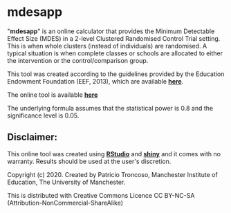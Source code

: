 # mdesapp

"**mdesapp**" is an online calculator that provides the Minimum Detectable Effect Size (MDES) in a 2-level Clustered Randomised Control Trial setting.
This is when whole clusters (instead of individuals) are randomised.
A typical situation is when complete classes or schools are allocated to either the intervention or the control/comparison group.

This tool was created according to the guidelines provided by the Education Endowment Foundation (EEF, 2013), which are available [**here**](https://educationendowmentfoundation.org.uk/public/files/Evaluation/Writing_a_Protocol_or_SAP/Pre-testing_paper.pdf).

The online tool is available [**here**](https://patricio-troncoso.shinyapps.io/mdesapp/)

The underlying formula assumes that the statistical power is 0.8 and the significance level is 0.05.

## Disclaimer: 

This online tool was created using [**RStudio**](https://rstudio.com/) and [**shiny**](https://shiny.rstudio.com/) and it comes with no warranty. Results should be used at the user's discretion.

Copyright (c) 2020. Created by Patricio Troncoso, Manchester Institute of Education, The University of Manchester.

This is distributed with Creative Commons Licence CC BY-NC-SA (Attribution-NonCommercial-ShareAlike)